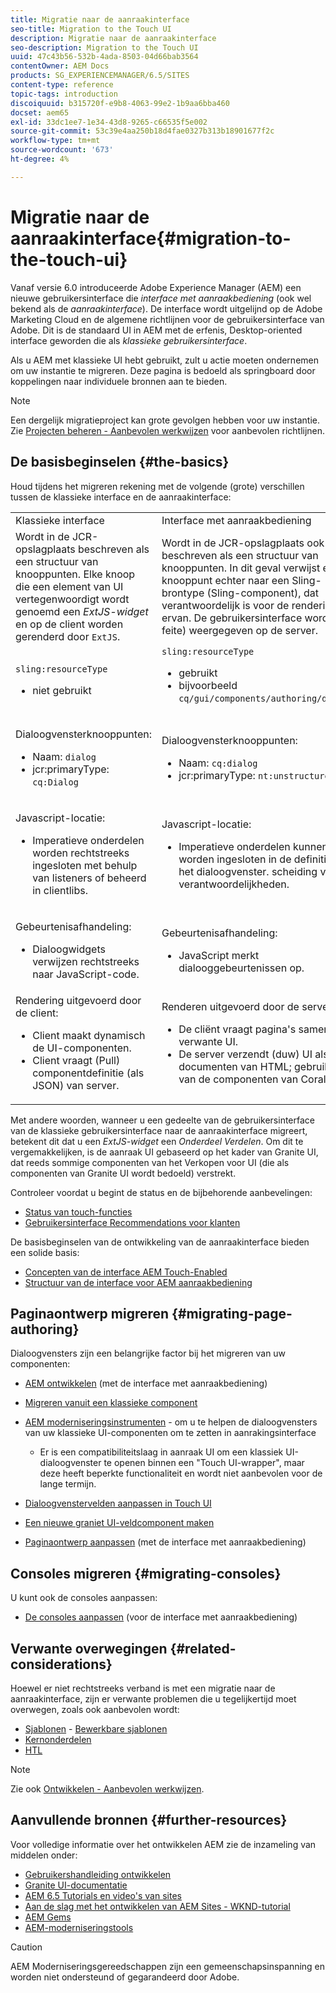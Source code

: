 ```yaml
---
title: Migratie naar de aanraakinterface
seo-title: Migration to the Touch UI
description: Migratie naar de aanraakinterface
seo-description: Migration to the Touch UI
uuid: 47c43b56-532b-4ada-8503-04d66bab3564
contentOwner: AEM Docs
products: SG_EXPERIENCEMANAGER/6.5/SITES
content-type: reference
topic-tags: introduction
discoiquuid: b315720f-e9b8-4063-99e2-1b9aa6bba460
docset: aem65
exl-id: 33dc1ee7-1e34-43d8-9265-c66535f5e002
source-git-commit: 53c39e4aa250b18d4fae0327b313b18901677f2c
workflow-type: tm+mt
source-wordcount: '673'
ht-degree: 4%

---
```


# Migratie naar de aanraakinterface{#migration-to-the-touch-ui}

Vanaf versie 6.0 introduceerde Adobe Experience Manager (AEM) een nieuwe gebruikersinterface die *interface met aanraakbediening* (ook wel bekend als de *aanraakinterface*). De interface wordt uitgelijnd op de Adobe Marketing Cloud en de algemene richtlijnen voor de gebruikersinterface van Adobe. Dit is de standaard UI in AEM met de erfenis, Desktop-oriented interface geworden die als *klassieke gebruikersinterface*.

Als u AEM met klassieke UI hebt gebruikt, zult u actie moeten ondernemen om uw instantie te migreren. Deze pagina is bedoeld als springboard door koppelingen naar individuele bronnen aan te bieden.

>[!NOTE]
>
>Een dergelijk migratieproject kan grote gevolgen hebben voor uw instantie. Zie [Projecten beheren - Aanbevolen werkwijzen](/help/managing/best-practices.md) voor aanbevolen richtlijnen.

## De basisbeginselen {#the-basics}

Houd tijdens het migreren rekening met de volgende (grote) verschillen tussen de klassieke interface en de aanraakinterface:

<table>
 <tbody>
  <tr>
   <td>Klassieke interface</td>
   <td>Interface met aanraakbediening</td>
  </tr>
  <tr>
   <td>Wordt in de JCR-opslagplaats beschreven als een structuur van knooppunten. Elke knoop die een element van UI vertegenwoordigt wordt genoemd een <em>ExtJS-widget</em> en op de client worden gerenderd door <code>ExtJS</code>.</td>
   <td>Wordt in de JCR-opslagplaats ook beschreven als een structuur van knooppunten. In dit geval verwijst elk knooppunt echter naar een Sling-brontype (Sling-component), dat verantwoordelijk is voor de rendering ervan. De gebruikersinterface wordt (in feite) weergegeven op de server.</td>
  </tr>
  <tr>
   <td><p><code>sling:resourceType</code></p>
    <ul>
     <li>niet gebruikt</li>
    </ul> </td>
   <td><code>sling:resourceType</code>
    <ul>
     <li>gebruikt</li>
     <li>bijvoorbeeld<br /> <code>cq/gui/components/authoring/dialog</code><br /> </li>
    </ul> </td>
  </tr>
  <tr>
   <td><p>Dialoogvensterknooppunten:</p>
    <ul>
     <li>Naam: <code>dialog</code></li>
     <li>jcr:primaryType: <code>cq:Dialog</code></li>
    </ul> </td>
   <td><p>Dialoogvensterknooppunten:</p>
    <ul>
     <li>Naam: <code>cq:dialog</code></li>
     <li>jcr:primaryType: <code>nt:unstructured</code></li>
    </ul> </td>
  </tr>
  <tr>
   <td><p>Javascript-locatie:</p>
    <ul>
     <li>Imperatieve onderdelen worden rechtstreeks ingesloten met behulp van listeners of beheerd in clientlibs.</li>
    </ul> </td>
   <td><p>Javascript-locatie:</p>
    <ul>
     <li>Imperatieve onderdelen kunnen niet worden ingesloten in de definitie van het dialoogvenster. scheiding van verantwoordelijkheden.</li>
    </ul> </td>
  </tr>
  <tr>
   <td><p>Gebeurtenisafhandeling:</p>
    <ul>
     <li>Dialoogwidgets verwijzen rechtstreeks naar JavaScript-code.</li>
    </ul> </td>
   <td><p>Gebeurtenisafhandeling:</p>
    <ul>
     <li>JavaScript merkt dialooggebeurtenissen op.</li>
    </ul> </td>
  </tr>
  <tr>
   <td>Rendering uitgevoerd door de client:
    <ul>
     <li>Client maakt dynamisch de UI-componenten.</li>
     <li>Client vraagt (Pull) componentdefinitie (als JSON) van server.</li>
    </ul> </td>
   <td>Renderen uitgevoerd door de server:
    <ul>
     <li>De cliënt vraagt pagina's samen met verwante UI.</li>
     <li>De server verzendt (duw) UI als documenten van HTML; gebruiken van de componenten van Coral UI.<br /> </li>
    </ul> </td>
  </tr>
 </tbody>
</table>

Met andere woorden, wanneer u een gedeelte van de gebruikersinterface van de klassieke gebruikersinterface naar de aanraakinterface migreert, betekent dit dat u een *ExtJS-widget* een *Onderdeel Verdelen*. Om dit te vergemakkelijken, is de aanraak UI gebaseerd op het kader van Granite UI, dat reeds sommige componenten van het Verkopen voor UI (die als componenten van Granite UI wordt bedoeld) verstrekt.

Controleer voordat u begint de status en de bijbehorende aanbevelingen:

* [Status van touch-functies](/help/release-notes/touch-ui-features-status.md)
* [Gebruikersinterface Recommendations voor klanten](/help/sites-deploying/ui-recommendations.md)

De basisbeginselen van de ontwikkeling van de aanraakinterface bieden een solide basis:

* [Concepten van de interface AEM Touch-Enabled](/help/sites-developing/touch-ui-concepts.md)
* [Structuur van de interface voor AEM aanraakbediening](/help/sites-developing/touch-ui-structure.md)

## Paginaontwerp migreren {#migrating-page-authoring}

Dialoogvensters zijn een belangrijke factor bij het migreren van uw componenten:

* [AEM ontwikkelen](/help/sites-developing/developing-components.md) (met de interface met aanraakbediening)
* [Migreren vanuit een klassieke component](/help/sites-developing/developing-components.md#migrating-from-a-classic-component)
* [AEM moderniseringsinstrumenten](/help/sites-developing/modernization-tools.md) - om u te helpen de dialoogvensters van uw klassieke UI-componenten om te zetten in aanrakingsinterface

   * Er is een compatibiliteitslaag in aanraak UI om een klassiek UI-dialoogvenster te openen binnen een &quot;Touch UI-wrapper&quot;, maar deze heeft beperkte functionaliteit en wordt niet aanbevolen voor de lange termijn.

* [Dialoogvenstervelden aanpassen in Touch UI](https://helpx.adobe.com/experience-manager/kt/eseminars/gems/aem-customizing-dialog-fields-in-touch-ui.html)
* [Een nieuwe graniet UI-veldcomponent maken](/help/sites-developing/granite-ui-component.md)
* [Paginaontwerp aanpassen](/help/sites-developing/customizing-page-authoring-touch.md) (met de interface met aanraakbediening)

## Consoles migreren {#migrating-consoles}

U kunt ook de consoles aanpassen:

* [De consoles aanpassen](/help/sites-developing/customizing-consoles-touch.md) (voor de interface met aanraakbediening)

## Verwante overwegingen {#related-considerations}

Hoewel er niet rechtstreeks verband is met een migratie naar de aanraakinterface, zijn er verwante problemen die u tegelijkertijd moet overwegen, zoals ook aanbevolen wordt:

* [Sjablonen](/help/sites-developing/templates.md) - [Bewerkbare sjablonen](/help/sites-developing/page-templates-editable.md)
* [Kernonderdelen](https://docs.adobe.com/content/help/en/experience-manager-core-components/using/introduction.html)
* [HTL](https://docs.adobe.com/content/help/en/experience-manager-htl/using/overview.html)

>[!NOTE]
>
>Zie ook [Ontwikkelen - Aanbevolen werkwijzen](/help/sites-developing/best-practices.md).

## Aanvullende bronnen {#further-resources}

Voor volledige informatie over het ontwikkelen AEM zie de inzameling van middelen onder:

* [Gebruikershandleiding ontwikkelen](/help/sites-developing/home.md)
* [Granite UI-documentatie](https://helpx.adobe.com/experience-manager/6-5/sites/developing/using/reference-materials/granite-ui/api/jcr_root/libs/granite/ui/index.html)
* [AEM 6.5 Tutorials en video&#39;s van sites](https://docs.adobe.com/content/help/en/experience-manager-learn/sites/overview.html)
* [Aan de slag met het ontwikkelen van AEM Sites - WKND-tutorial](/help/sites-developing/getting-started.md)
* [AEM Gems](https://helpx.adobe.com/experience-manager/kt/eseminars/gems/aem-index.html)
* [AEM-moderniseringstools](https://opensource.adobe.com/aem-modernize-tools/)

>[!CAUTION]
>
>AEM Moderniseringsgereedschappen zijn een gemeenschapsinspanning en worden niet ondersteund of gegarandeerd door Adobe.
